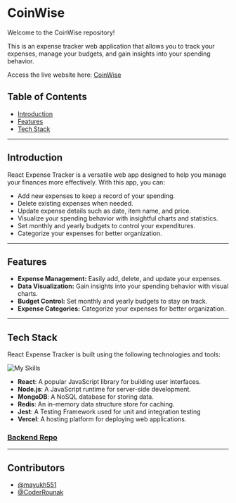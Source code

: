 # CoinWise

Welcome to the CoinWise repository!  
  
This is an expense tracker web application that allows you to track your expenses, manage your budgets, and gain insights into your spending behavior.  

Access the live website here: [CoinWise](https://expense-tracker-react-nine.vercel.app/)

## Table of Contents

- [Introduction](#introduction)
- [Features](#features)
- [Tech Stack](#tech-stack)

---

## Introduction

React Expense Tracker is a versatile web app designed to help you manage your finances more effectively. With this app, you can:

- Add new expenses to keep a record of your spending.
- Delete existing expenses when needed.
- Update expense details such as date, item name, and price.
- Visualize your spending behavior with insightful charts and statistics.
- Set monthly and yearly budgets to control your expenditures.
- Categorize your expenses for better organization.

---

## Features

- **Expense Management:** Easily add, delete, and update your expenses.
- **Data Visualization:** Gain insights into your spending behavior with visual charts.
- **Budget Control:** Set monthly and yearly budgets to stay on track.
- **Expense Categories:** Categorize your expenses for better organization.

---

## Tech Stack

React Expense Tracker is built using the following technologies and tools:

![My Skills](https://skillicons.dev/icons?i=react,nodejs,mongodb,redis,jest,vercel&theme=dark)

- **React**: A popular JavaScript library for building user interfaces.
- **Node.js**: A JavaScript runtime for server-side development.
- **MongoDB**: A NoSQL database for storing data.
- **Redis**: An in-memory data structure store for caching.
- **Jest**: A Testing Framework used for unit and integration testing
- **Vercel**: A hosting platform for deploying web applications.

### [Backend Repo](https://github.com/mayukh551/Expense-tracker-backend)

---

## Contributors

- [@mayukh551](https://www.github.com/mayukh551)
- [@CoderRounak](https://github.com/CoderRounak)
